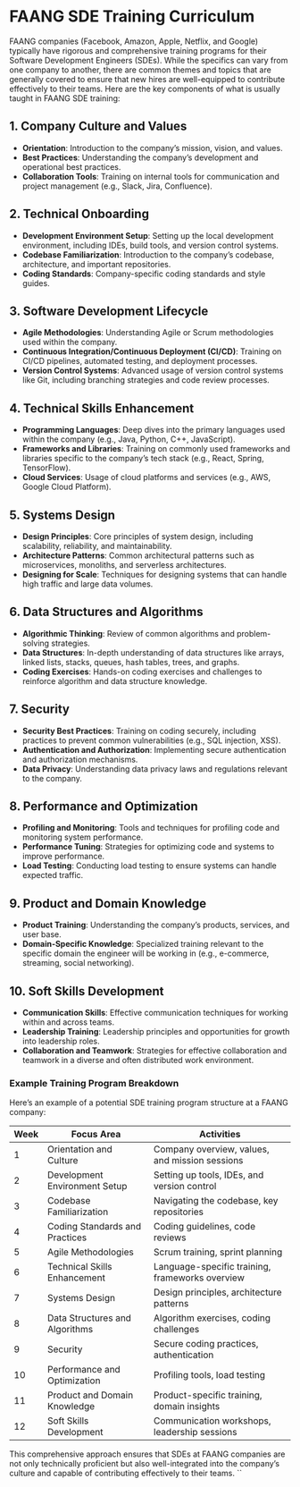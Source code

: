 # FAANG SDE Training Curriculum

FAANG companies (Facebook, Amazon, Apple, Netflix, and Google) typically have rigorous and comprehensive training programs for their Software Development Engineers (SDEs). While the specifics can vary from one company to another, there are common themes and topics that are generally covered to ensure that new hires are well-equipped to contribute effectively to their teams. Here are the key components of what is usually taught in FAANG SDE training:

## 1. Company Culture and Values
- **Orientation**: Introduction to the company’s mission, vision, and values.
- **Best Practices**: Understanding the company’s development and operational best practices.
- **Collaboration Tools**: Training on internal tools for communication and project management (e.g., Slack, Jira, Confluence).

## 2. Technical Onboarding
- **Development Environment Setup**: Setting up the local development environment, including IDEs, build tools, and version control systems.
- **Codebase Familiarization**: Introduction to the company’s codebase, architecture, and important repositories.
- **Coding Standards**: Company-specific coding standards and style guides.

## 3. Software Development Lifecycle
- **Agile Methodologies**: Understanding Agile or Scrum methodologies used within the company.
- **Continuous Integration/Continuous Deployment (CI/CD)**: Training on CI/CD pipelines, automated testing, and deployment processes.
- **Version Control Systems**: Advanced usage of version control systems like Git, including branching strategies and code review processes.

## 4. Technical Skills Enhancement
- **Programming Languages**: Deep dives into the primary languages used within the company (e.g., Java, Python, C++, JavaScript).
- **Frameworks and Libraries**: Training on commonly used frameworks and libraries specific to the company’s tech stack (e.g., React, Spring, TensorFlow).
- **Cloud Services**: Usage of cloud platforms and services (e.g., AWS, Google Cloud Platform).

## 5. Systems Design
- **Design Principles**: Core principles of system design, including scalability, reliability, and maintainability.
- **Architecture Patterns**: Common architectural patterns such as microservices, monoliths, and serverless architectures.
- **Designing for Scale**: Techniques for designing systems that can handle high traffic and large data volumes.

## 6. Data Structures and Algorithms
- **Algorithmic Thinking**: Review of common algorithms and problem-solving strategies.
- **Data Structures**: In-depth understanding of data structures like arrays, linked lists, stacks, queues, hash tables, trees, and graphs.
- **Coding Exercises**: Hands-on coding exercises and challenges to reinforce algorithm and data structure knowledge.

## 7. Security
- **Security Best Practices**: Training on coding securely, including practices to prevent common vulnerabilities (e.g., SQL injection, XSS).
- **Authentication and Authorization**: Implementing secure authentication and authorization mechanisms.
- **Data Privacy**: Understanding data privacy laws and regulations relevant to the company.

## 8. Performance and Optimization
- **Profiling and Monitoring**: Tools and techniques for profiling code and monitoring system performance.
- **Performance Tuning**: Strategies for optimizing code and systems to improve performance.
- **Load Testing**: Conducting load testing to ensure systems can handle expected traffic.

## 9. Product and Domain Knowledge
- **Product Training**: Understanding the company’s products, services, and user base.
- **Domain-Specific Knowledge**: Specialized training relevant to the specific domain the engineer will be working in (e.g., e-commerce, streaming, social networking).

## 10. Soft Skills Development
- **Communication Skills**: Effective communication techniques for working within and across teams.
- **Leadership Training**: Leadership principles and opportunities for growth into leadership roles.
- **Collaboration and Teamwork**: Strategies for effective collaboration and teamwork in a diverse and often distributed work environment.

### Example Training Program Breakdown
Here’s an example of a potential SDE training program structure at a FAANG company:

| Week | Focus Area                        | Activities                                      |
|------|-----------------------------------|-------------------------------------------------|
| 1    | Orientation and Culture           | Company overview, values, and mission sessions  |
| 2    | Development Environment Setup     | Setting up tools, IDEs, and version control     |
| 3    | Codebase Familiarization          | Navigating the codebase, key repositories       |
| 4    | Coding Standards and Practices    | Coding guidelines, code reviews                 |
| 5    | Agile Methodologies               | Scrum training, sprint planning                 |
| 6    | Technical Skills Enhancement      | Language-specific training, frameworks overview |
| 7    | Systems Design                    | Design principles, architecture patterns        |
| 8    | Data Structures and Algorithms    | Algorithm exercises, coding challenges          |
| 9    | Security                          | Secure coding practices, authentication         |
| 10   | Performance and Optimization      | Profiling tools, load testing                   |
| 11   | Product and Domain Knowledge      | Product-specific training, domain insights      |
| 12   | Soft Skills Development           | Communication workshops, leadership sessions    |

This comprehensive approach ensures that SDEs at FAANG companies are not only technically proficient but also well-integrated into the company’s culture and capable of contributing effectively to their teams.
``
